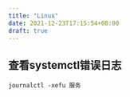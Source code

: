 ```yaml
---
title: "Linux"
date: 2021-12-23T17:15:54+08:00
draft: true
---
```


## 查看systemctl错误日志

```
journalctl -xefu 服务

```